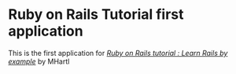 # Ruby on Rails Tutorial first application

This is the first application for [*Ruby on Rails tutorial : Learn Rails by example*](http://railstutorial.org/) by MHartl

